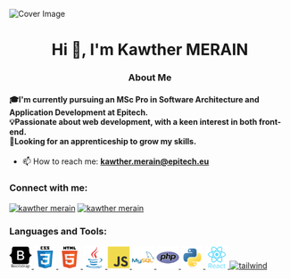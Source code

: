 ![Cover Image](https://media.licdn.com/dms/image/D4E16AQG7Fc7id4EREg/profile-displaybackgroundimage-shrink_350_1400/0/1701437302921?e=1706745600&v=beta&t=wAteAC6_GyCrive_cDrjKnsxh5o7VWqZdSKSh5RLlXg)
<h1 align="center">Hi 👋, I'm Kawther MERAIN</h1>
<div><h3 align="center"> About Me</h3>

<h4>🎓I'm currently pursuing an MSc Pro in Software Architecture and Application Development at Epitech.</br>
💡Passionate about web development, with a keen interest in both front-end.</br>
🔎Looking for an apprenticeship to grow my skills.
</h4>
</div>

- 📫 How to reach me: **kawther.merain@epitech.eu**

<h3 align="left">Connect with me:</h3>
<p align="left">
<a href="https://www.linkedin.com/in/kawther-merain" target="blank"><img align="center" src="https://raw.githubusercontent.com/rahuldkjain/github-profile-readme-generator/master/src/images/icons/Social/linked-in-alt.svg" alt="kawther merain" height="30" width="40" /></a>
<a href="https://www.linkedin.com/in/kawther-merain" target="blank"><img align="center" src="https://www.svgrepo.com/show/447845/website-click.svg" alt="kawther merain" height="30" width="40" /></a>
</p>

<h3 align="left">Languages and Tools:</h3>
<p align="left"> <a href="https://getbootstrap.com" target="_blank" rel="noreferrer"> <img src="https://raw.githubusercontent.com/devicons/devicon/master/icons/bootstrap/bootstrap-plain-wordmark.svg" alt="bootstrap" width="40" height="40"/> </a> <a href="https://www.w3schools.com/css/" target="_blank" rel="noreferrer"> <img src="https://raw.githubusercontent.com/devicons/devicon/master/icons/css3/css3-original-wordmark.svg" alt="css3" width="40" height="40"/> </a> <a href="https://www.w3.org/html/" target="_blank" rel="noreferrer"> <img src="https://raw.githubusercontent.com/devicons/devicon/master/icons/html5/html5-original-wordmark.svg" alt="html5" width="40" height="40"/> </a> <a href="https://www.java.com" target="_blank" rel="noreferrer"> <img src="https://raw.githubusercontent.com/devicons/devicon/master/icons/java/java-original.svg" alt="java" width="40" height="40"/> </a> <a href="https://developer.mozilla.org/en-US/docs/Web/JavaScript" target="_blank" rel="noreferrer"> <img src="https://raw.githubusercontent.com/devicons/devicon/master/icons/javascript/javascript-original.svg" alt="javascript" width="40" height="40"/> </a> <a href="https://www.mysql.com/" target="_blank" rel="noreferrer"> <img src="https://raw.githubusercontent.com/devicons/devicon/master/icons/mysql/mysql-original-wordmark.svg" alt="mysql" width="40" height="40"/> </a> <a href="https://www.php.net" target="_blank" rel="noreferrer"> <img src="https://raw.githubusercontent.com/devicons/devicon/master/icons/php/php-original.svg" alt="php" width="40" height="40"/> </a> <a href="https://www.python.org" target="_blank" rel="noreferrer"> <img src="https://raw.githubusercontent.com/devicons/devicon/master/icons/python/python-original.svg" alt="python" width="40" height="40"/> </a> <a href="https://reactjs.org/" target="_blank" rel="noreferrer"> <img src="https://raw.githubusercontent.com/devicons/devicon/master/icons/react/react-original-wordmark.svg" alt="react" width="40" height="40"/> </a> <a href="https://tailwindcss.com/" target="_blank" rel="noreferrer"> <img src="https://www.vectorlogo.zone/logos/tailwindcss/tailwindcss-icon.svg" alt="tailwind" width="40" height="40"/> </a> </p>
